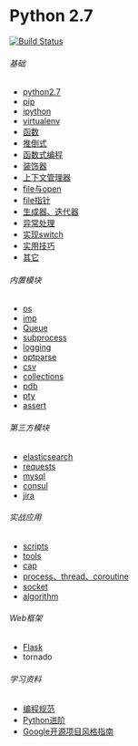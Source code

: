 Python 2.7
============================
[![Build Status](https://travis-ci.org/justjavac/free-programming-books-zh_CN.svg?branch=master)](https://travis-ci.org/justjavac/free-programming-books-zh_CN)

###### 基础
* [python2.7](./basic/python2.7.md)
* [pip](./basic/pip.md)
* [ipython](./basic/ipython.md)
* [virtualenv](./basic/virtualenv.md)
* [函数](./basic/function_program.md)
* [推倒式](./basic/analytical.md)
* [函数式编程](./basic/function_program.md)
* [装饰器](./basic/decorate.md)
* [上下文管理器](./basic/context_manager.md)
* [file与open](./basic/file.md)
* [file指针](./basic/file_pos.md)
* [生成器、迭代器](./basic/generator.md)
* [异常处理](./basic/exception.md)
* [实现switch](./basic/switch.md)
* [实用技巧](./basic/practical_skills.md)
* [其它](./basic/other.md)

###### 内置模块
* [os](./builtin_module/os.md)
* [imp](./builtin_module/imp.md)
* [Queue](./builtin_module/queue.md)
* [subprocess](./builtin_module/subprocess.md)
* [logging](./builtin_module/logging.md)
* [optparse](http://467754239.blog.51cto.com/4878013/1619323)
* [csv](./builtin_module/csv.md)
* [collections](./builtin_module/collections.md)
* [pdb](./builtin_module/pdb.md)
* [pty](./builtin_module/ppty.py)
* [assert](./builtin_module/assert.py)
    
###### 第三方模块
* [elasticsearch](./third_party_module/elasticsearch)
* [requests](./third_party_module/requests/requests_python.py)
* [mysql](./third_party_module/mysql)
* [consul](./third_party_module/consul)
* [jira](./third_party_module/jira)
    
###### 实战应用
* [scripts](./scripts)
* [tools](./opstools)
* [cap](./cap)
* [process、thread、coroutine](./threads)
* [socket](./socket)
* [algorithm](./algorithm)

###### Web框架
* [Flask](./flask)
* tornado

###### 学习资料
* [编程规范](./books/编程规范)
* [Python进阶](./books/interpy-zh.pdf)
* [Google开源项目风格指南](http://zh-google-styleguide.readthedocs.io/en/latest/contents/)
